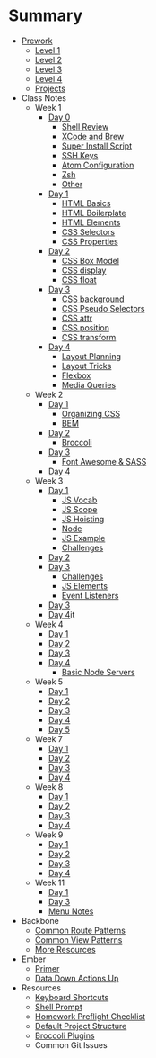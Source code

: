 # Summary

* [Prework](prework/index.md)
  - [Level 1](prework/level1.md)
  - [Level 2](prework/level2.md)
  - [Level 3](prework/level3.md)
  - [Level 4](prework/level4.md)
  - [Projects](prework/projects.md)
* Class Notes
  - Week 1
    + [Day 0](week-1/day-0/index.md)
      * [Shell Review](week-1/day-0/shell.md)
      * [XCode and Brew](week-1/day-0/xcode.md)
      * [Super Install Script](week-1/day-0/super-installer.md)
      * [SSH Keys](week-1/day-0/ssh.md)
      * [Atom Configuration](week-1/day-0/atom.md)
      * [Zsh](week-1/day-0/zsh.md)
      * [Other](week-1/day-0/other.md)
    + [Day 1](week-1/day-1/index.md)
      * [HTML Basics](week-1/day-1/html.md)
      * [HTML Boilerplate](week-1/day-1/boilerplate.md)
      * [HTML Elements](week-1/day-1/elements.md)
      * [CSS Selectors](week-1/day-1/selectors.md)
      * [CSS Properties](week-1/day-1/properties.md)
    + [Day 2](week-1/day-2/index.md)
      * [CSS Box Model](week-1/day-2/box-model.md)
      * [CSS display](week-1/day-2/display.md)
      * [CSS float](week-1/day-2/float.md)
    + [Day 3](week-1/day-3/index.md)
      * [CSS background](week-1/day-3/backgrounds.md)
      * [CSS Pseudo Selectors](week-1/day-3/pseudo-selectors.md)
      * [CSS attr](week-1/day-3/attr.md)
      * [CSS position](week-1/day-3/position.md)
      * [CSS transform](week-1/day-3/transform.md)
    + [Day 4](week-1/day-4/index.md)
      * [Layout Planning](week-1/day-4/layout-planning.md)
      * [Layout Tricks](week-1/day-4/layout-tricks.md)
      * [Flexbox](week-1/day-4/flex-box.md)
      * [Media Queries](week-1/day-4/media-queries.md)
  - Week 2
    + [Day 1](week-2/day-1/index.md)
      * [Organizing CSS](week-2/day-1/organizing.md)
      * [BEM](week-2/day-1/bem.md)
    + [Day 2](week-2/day-2/index.md)
      * [Broccoli](week-2/day-2/broccoli.md)
    + [Day 3](week-2/day-3/index.md)
      * [Font Awesome & SASS](week-2/day-3/font-awesome-sass.md)
    + [Day 4](week-2/day-4/index.md)
  - Week 3
    + [Day 1](week-3/day-1/index.md)
      * [JS Vocab](week-3/day-1/js-vocab.md)
      * [JS Scope](week-3/day-1/scope.md)
      * [JS Hoisting](week-3/day-1/hoisting.md)
      * [Node](week-3/day-1/node.md)
      * [JS Example](week-3/day-1/example.md)
      * [Challenges](week-3/day-1/challenges.md)
    + [Day 2](week-3/day-2/index.md)
    + [Day 3](week-3/day-3/index.md)
      * [Challenges](week-3/day-3/query-selector.md)
      * [JS Elements](week-3/day-3/js-elements.md)
      * [Event Listeners](week-3/day-3/eventlistener.md)
    + [Day 3](week-3/day-4/index.md)
    + [Day 4](week-3/day-4/index.md)it
  - Week 4
    + [Day 1](week-4/day-1/index.md)
    + [Day 2](week-4/day-2/index.md)
    + [Day 3](week-4/day-3/index.md)
    + [Day 4](week-4/day-4/index.md)
      * [Basic Node Servers](week-4/day-4/basic-server.md)
  - Week 5
    + [Day 1](week-5/day-1/index.md)
    + [Day 2](week-5/day-2/index.md)
    + [Day 3](week-5/day-3/index.md)
    + [Day 4](week-5/day-4/index.md)
    + [Day 5](week-5/day-5/index.md)
  - Week 7
    + [Day 1](week-7/day-1/index.md)
    + [Day 2](week-7/day-2/index.md)
    + [Day 3](week-7/day-3/index.md)
    + [Day 4](week-7/day-4/index.md)
  - Week 8
    + [Day 1](week-8/day-1/index.md)
    + [Day 2](week-8/day-2/index.md)
    + [Day 3](week-8/day-3/index.md)
    + [Day 4](week-8/day-4/index.md)
  - Week 9
    + [Day 1](week-9/day-1/index.md)
    + [Day 2](week-9/day-2/index.md)
    + [Day 3](week-9/day-3/index.md)
    + [Day 4](week-9/day-4/index.md)
  - Week 11
    + [Day 1](week-11/day-1/index.md)
    + [Day 3](week-11/day-3/index.md)
    + [Menu Notes](week-11/menu-notes.md)
* Backbone
  - [Common Route Patterns](backbone/common-router.md)
  - [Common View Patterns](backbone/common-views.md)
  - [More Resources](backbone/starting-reading.md)
* Ember
  - [Primer](ember/primer.md)
  - [Data Down Actions Up](ember/ddau.md)
* Resources
  - [Keyboard Shortcuts](resources/keyboard-shortcuts.md)
  - [Shell Prompt](resources/shell.md)
  - [Homework Preflight Checklist](resources/homework-startup-guide.md)
  - [Default Project Structure](resources/project-structure.md)
  - [Broccoli Plugins](resources/broccoli.md)
  - Common Git Issues
